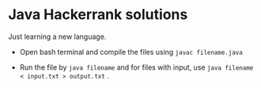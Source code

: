 # Java Hackerrank solutions

Just learning a new language.

- Open bash terminal and compile the files using `javac filename.java`

- Run the file by `java filename` and for files with input, use `java filename < input.txt > output.txt` .

